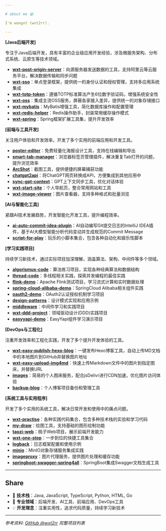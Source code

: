 ```yaml
---

# about me 😀

I'm wangxt (wxt2rr).

---
```


**[Java后端开发]**

专注于Java后端开发，具有丰富的企业级应用开发经验，涉及微服务架构、分布式系统、云原生等技术领域。

* **[wxt-post-origin-server](https://github.com/wxt2rr/wxt-post-origin-server)**：向源服务器发送数据的工具，支持阿里云等云服务平台，解决数据传输和同步问题
* **[wxt-sso](https://github.com/wxt2rr/wxt-sso)**：单点登录框架，提供统一的身份认证和授权管理，支持多应用系统集成
* **[wxt-totp-token](https://github.com/wxt2rr/wxt-totp-token)**：遵循TOTP标准算法产生6位数字验证码，增强系统安全性
* **[wxt-oss](https://github.com/wxt2rr/wxt-oss)**：集成主流OSS服务，屏蔽各家接入差异，提供统一的对象存储接口
* **[wxt-mybatis](https://github.com/wxt2rr/wxt-mybatis)**：MyBatis增强工具，简化数据库操作和配置管理
* **[wxt-redis-helper](https://github.com/wxt2rr/wxt-redis-helper)**：Redis操作助手，封装常用缓存操作模式
* **[wxt-spring](https://github.com/wxt2rr/wxt-spring)**：Spring框架扩展工具集，提升开发效率

**[前端与工具开发]**

关注用户体验和开发效率，开发了多个实用的前端应用和开发工具。

* **[poster-editer](https://github.com/wxt2rr/poster-editer)**：免费轻量化海报设计工具，支持在线编辑和导出
* **[smart-tab-manager](https://github.com/wxt2rr/smart-tab-manager)**：浏览器标签页管理插件，解决重复Tab打开的问题，提升浏览效率
* **[ArcShot](https://github.com/wxt2rr/ArcShot)**：截图工具，提供便捷的屏幕捕获功能
* **[chatgpt2api](https://github.com/wxt2rr/chatgpt2api)**：将ChatGPT网页转换成API，方便集成到其他应用中
* **[sync-gpt-context](https://github.com/wxt2rr/sync-gpt-context)**：GPT上下文同步工具，优化对话体验
* **[wxt-start-site](https://github.com/wxt2rr/wxt-start-site)**：个人导航页，整合常用网站和工具
* **[wxt-image-viewer](https://github.com/wxt2rr/wxt-image-viewer)**：图片查看器，支持多种格式和批量浏览

**[AI与智能化工具]**

紧跟AI技术发展趋势，开发智能化开发工具，提升编程效率。

* **[ai-auto-commit-idea-plugin](https://github.com/wxt2rr/ai-auto-commit-idea-plugin)**：AI自动编写Git提交日志的IntelliJ IDEA插件，基于AI大模型智能分析代码变动并生成规范的Commit Message
* **[script-for-play](https://github.com/wxt2rr/script-for-play)**：玩乐的小脚本集合，包含各种自动化和娱乐性脚本

**[学习实践项目]**

持续学习新技术，通过实际项目加深理解，涵盖算法、架构、中间件等多个领域。

* **[algorismus-code](https://github.com/wxt2rr/algorismus-code)**：算法练习项目，实现各种经典算法和数据结构
* **[thread-code](https://github.com/wxt2rr/thread-code)**：多线程相关实践，探索并发编程的最佳实践
* **[flink-demo](https://github.com/wxt2rr/flink-demo)**：Apache Flink测试项目，学习流式计算和实时数据处理
* **[spring-cloud-alibaba-demo](https://github.com/wxt2rr/spring-cloud-alibaba-demo)**：SpringCloud Alibaba相关组件实践
* **[oauth2-demo](https://github.com/wxt2rr/oauth2-demo)**：OAuth2认证授权机制学习项目
* **[design-patterns](https://github.com/wxt2rr/design-patterns)**：设计模式实现和应用示例
* **[middleware](https://github.com/wxt2rr/middleware)**：中间件学习和实践项目
* **[wxt-ddd-project](https://github.com/wxt2rr/wxt-ddd-project)**：领域驱动设计(DDD)实践项目
* **[easyyapi-demo](https://github.com/wxt2rr/easyyapi-demo)**：EasyYapi组件学习演示项目

**[DevOps与工程化]**

注重开发效率和工程化实践，开发了多个提升开发体验的工具。

* **[wxt-easy-publish-hexo-blog](https://github.com/wxt2rr/wxt-easy-publish-hexo-blog)**：一键发布Hexo博客工具，自动上传MD文档中的本地图片到GitHub并替换图片地址
* **[wxt-easy-upload-img4md](https://github.com/wxt2rr/wxt-easy-upload-img4md)**：快速上传Markdown文件中的图片到指定图床，并替换URL
* **[images](https://github.com/wxt2rr/images)**：简易的个人图床服务，配合jsDelivr进行CDN加速，优化图片访问体验
* **[backup-blog](https://github.com/wxt2rr/backup-blog)**：个人博客项目备份和管理工具

**[系统工具与实用程序]**

开发了多个实用的系统工具，解决日常开发和使用中的痛点问题。

* **[wxt-practise](https://github.com/wxt2rr/wxt-practise)**：各种实践代码集合，包含多种技术栈的实验和学习代码
* **[my-draw](https://github.com/wxt2rr/my-draw)**：绘图工具，支持基础的图形绘制功能
* **[taozi-web](https://github.com/wxt2rr/taozi-web)**：桃子Web项目，展示前端开发能力
* **[wxt-one-step](https://github.com/wxt2rr/wxt-one-step)**：一步到位的快捷工具集合
* **[logback](https://github.com/wxt2rr/logback)**：日志框架配置和使用示例
* **[minio](https://github.com/wxt2rr/minio)**：MinIO对象存储服务集成实践
* **[imageproxy](https://github.com/wxt2rr/imageproxy)**：图片代理服务，提供图片处理和缓存功能
* **[springboot-swagger-spring4all](https://github.com/wxt2rr/springboot-swagger-spring4all)**：SpringBoot集成Swagger文档生成工具

---

## Share

* 🚀 **技术栈**：Java, JavaScript, TypeScript, Python, HTML, Go
* 🎯 **专业领域**：后端开发、AI工具、前端应用、DevOps工具
* 💡 **开发理念**：注重实用性，追求代码质量，持续学习新技术

---

*参考资料: [GitHub @wxt2rr](https://github.com/wxt2rr) 完整项目列表*
